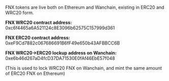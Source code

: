 FNX tokens are live both on Ethereum and Wanchain, existing in ERC20 and WRC20 form.

**FNX WRC20 contract address:** 0xc6f4465a6A521124c8E3096b62575C157999d361

**FNX ERC20 contract address:** 0xeF9Cd7882c067686691B6fF49e650b43AFBBCC6B

**FNX WRC20→ERC20 lockup address on Wanchain:** 0xe6b46d267aD4fcD37DA71530E0fAf46EbE57f048

(This is used to lock WRC20 FNX on Wanchain, and mint the same amount of ERC20 FNX on Ethereum)
